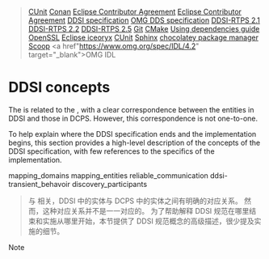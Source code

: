 > <a href="<https://cunit.sourceforge.net/>" target="_blank">CUnit</a>
> <a href="<https://conan.io/>" target="_blank">Conan</a>
> <a href="<https://www.eclipse.org/legal/ECA.php/>">Eclipse Contributor Agreement</a>
> <a href="<https://accounts.eclipse.org/user/eca/>">Eclipse Contributor Agreement</a>
> <a href="<https://www.omg.org/spec/DDSI-RTPS>" target="_blank">DDSI specification</a>
> <a href="<https://www.omg.org/spec/DDS/>" target="_blank">OMG DDS specification</a>
> <a href="<https://www.omg.org/spec/DDSI-RTPS/2.1>" target="_blank">DDSI-RTPS 2.1</a>
> <a href="<https://www.omg.org/spec/DDSI-RTPS/2.2>" target="_blank">DDSI-RTPS 2.2</a>
> <a href="<https://www.omg.org/spec/DDSI-RTPS/2.5>" target="_blank">DDSI-RTPS 2.5</a>
> <a href="<https://git-scm.com/>" target="_blank">Git</a>
> <a href="<https://cmake.org/>" target="_blank">CMake</a>
> <a href="<https://cmake.org/cmake/help/latest/guide/using-dependencies/index.html#guide:Using%20Dependencies%20Guide>" target="_blank">Using dependencies guide</a>
> <a href="<https://www.openssl.org/>" target="_blank">OpenSSL</a>
> <a href="<https://projects.eclipse.org/proposals/eclipse-iceoryx/>" target="_blank">Eclipse iceoryx</a>
> <a href="<https://cunit.sourceforge.net/>" target="_blank">CUnit</a>
> <a href="<https://www.sphinx-doc.org/en/master/>" target="_blank">Sphinx</a>
> <a href="<https://chocolatey.org/>" target="_blank">chocolatey package manager</a>
> <a href="<https://scoop.sh/>" target="_blank">Scoop</a>
> <a href"<https://www.omg.org/spec/IDL/4.2>" target="_blank">OMG IDL</a>

# DDSI concepts

The is related to the , with a clear correspondence between the entities in DDSI and those in DCPS. However, this correspondence is not one-to-one.

To help explain where the DDSI specification ends and the implementation begins, this section provides a high-level description of the concepts of the DDSI specification, with few references to the specifics of the implementation.

mapping_domains mapping_entities reliable_communication ddsi-transient_behavoir discovery_participants

> 与 相关，DDSI 中的实体与 DCPS 中的实体之间有明确的对应关系。 然而，这种对应关系并不是一一对应的。
> 为了帮助解释 DDSI 规范在哪里结束和实施从哪里开始，本节提供了 DDSI 规范概念的高级描述，很少提及实施的细节。

> [!NOTE]
> 
